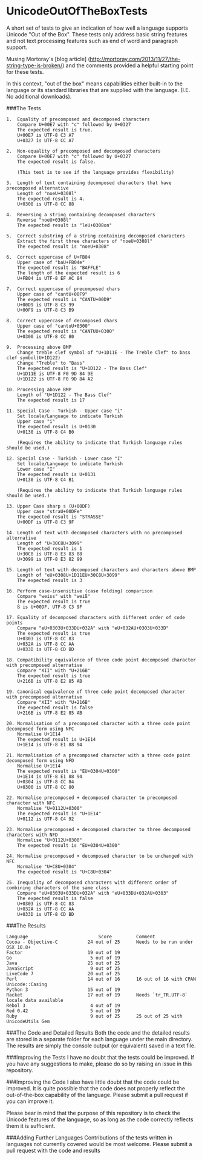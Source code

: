 UnicodeOutOfTheBoxTests
=======================

A short set of tests to give an indication of how well a language supports Unicode "Out of the Box". These tests only address basic string features and not text processing features such as end of word and paragraph support.

Musing Mortoray's [blog article] (http://mortoray.com/2013/11/27/the-string-type-is-broken/) and the comments provided a helpful starting point for these tests.

In this context, "out of the box" means capabilities either built-in to the language or its standard libraries that are supplied with the language. (I.E. No additional downloads).

###The Tests
```
1.  Equality of precomposed and decomposed characters
    Compare U+00E7 with "c" followed by U+0327
    The expected result is true.
    U+00E7 is UTF-8 C3 A7
    U+0327 is UTF-8 CC A7

2.  Non-equality of precomposed and decomposed characters
    Compare U+00E7 with "c" followed by U+0327
    The expected result is false.

    (This test is to see if the language provides flexibility)

3.  Length of text containing decomposed characters that have precomposed alternative
    Length of "noeU+0308l"
    The expected result is 4.
    U+0308 is UTF-8 CC 88

4.  Reversing a string containing decomposed characters
    Reverse "noeU+0308l"
    The expected result is "leU+0308on"

5.  Correct substring of a string containing decomposed characters
    Extract the first three characters of "noeU+0308l"
    The expected result is "noeU+0308"

6.  Correct uppercase of U+FB04
    Upper case of "baU+FB04e"
    The expected result is "BAFFLE"
    The length of the expected result is 6
    U+FB04 is UTF-8 EF AC 84

7.  Correct uppercase of precomposed chars
    Upper case of "cantU+00F9"
    The expected result is "CANTU+00D9"
    U+00D9 is UTF-8 C3 99
    U+00F9 is UTF-8 C3 B9

8.  Correct uppercase of decomposed chars
    Upper case of "cantuU+0300"
    The expected result is "CANTUU+0300"
    U+0300 is UTF-8 CC 80

9.  Processing above BMP
    Change treble clef symbol of "U+1D11E - The Treble Clef" to bass clef symbol(U+1D122)
    Change "Treble" to "Bass"
    The expected result is "U+1D122 - The Bass Clef"
    U+1D11E is UTF-8 F0 9D 84 9E
    U+1D122 is UTF-8 F0 9D 84 A2

10. Processing above BMP
    Length of "U+1D122 - The Bass Clef"
    The expected result is 17

11. Special Case - Turkish - Upper case "i"
    Set locale/Language to indicate Turkish
    Upper case "i"
    The expected result is U+0130
    U+0130 is UTF-8 C4 B0

    (Requires the ability to indicate that Turkish language rules should be used.)

12. Special Case - Turkish - Lower case "I"
    Set locale/Language to indicate Turkish
    Lower case "I"
    The expected result is U+0131
    U+0130 is UTF-8 C4 B1

    (Requires the ability to indicate that Turkish language rules should be used.)

13. Upper Case sharp s (U+00DF)
    Upper case "straU+00DFe"
    The expected result is "STRASSE"
    U+00DF is UTF-8 C3 9F

14. Length of text with decomposed characters with no precomposed alternative
    Length of "U+30C8U+3099"
    The expected result is 1
    U+30C8 is UTF-8 E3 83 88
    U+3099 is UTF-8 E3 82 99

15. Length of text with decomposed characters and characters above BMP
    Length of "eU+0308U+1D11EU+30C8U+3099"
    The expected result is 3

16. Perform case-insensitive (case folding) comparison
    Compare "weiss" with "weiß"
    The expected result is true
    ß is U+00DF, UTF-8 C3 9F
    
17. Equality of decomposed characters with different order of code points
    Compare "eU+0303U+033DU+032A" with "eU+032AU+0303U+033D"
    The expected result is true
    U+0303 is UTF-8 CC 83
    U+032A is UTF-8 CC AA
    U+033D is UTF-8 CD BD
    
18. Compatibility equivalence of three code point decomposed character with precomposed alternative
    Compare "XII" with "U+216B"
    The expected result is true
    U+216B is UTF-8 E2 85 AB
    
19. Canonical equivalence of three code point decomposed character with precomposed alternative
    Compare "XII" with "U+216B"
    The expected result is false
    U+216B is UTF-8 E2 85 AB

20. Normalisation of a precomposed character with a three code point decomposed form using NFC
    Normalise U+1E14
    The expected result is U+1E14
    U+1E14 is UTF-8 E1 88 94 

21. Normalisation of a precomposed character with a three code point decomposed form using NFD
    Normalise U+1E14
    The expected result is "EU+0304U+0300"
    U+1E14 is UTF-8 E1 88 94
    U+0304 is UTF-8 CC 84
    U+0300 is UTF-8 CC 80
    
22. Normalise precomposed + decomposed character to precomposed character with NFC
    Normalise "U+0112U+0300"
    The expected result is "U+1E14"
    U+0112 is UTF-8 C4 92
    
23. Normalise precomposed + decomposed character to three decomposed characters with NFD
    Normalise "U+0112U+0300"
    The expected result is "EU+0304U+0300"
   
24. Normalise precomposed + decomposed character to be unchanged with NFC
    Normalise "U+C8U+0304"
    The expected result is "U+C8U+0304"
   
25. Inequality of decomposed characters with different order of combining characters of the same class
    Compare "eU+0303U+033DU+032A" with "eU+033DU+032AU+0303"
    The expected result is false
    U+0303 is UTF-8 CC 83
    U+032A is UTF-8 CC AA
    U+033D is UTF-8 CD BD
```   
   
###The Results

```
Language                          Score         Comment
Cocoa - Objective-C           24 out of 25      Needs to be run under OSX 10.8+
Factor                        19 out of 19
Go                             5 out of 19
Java                          25 out of 25
JavaScript                     9 out of 25
LiveCode 7                    20 out of 25
Perl                          14 out of 16      16 out of 16 with CPAN Unicode::Casing
Python 3                      15 out of 19
Racket                        17 out of 19      Needs `tr_TR.UTF-8` locale data available
Rebol 3                        4 out of 19
Red 0.42                       5 out of 19
Ruby                           9 out of 25      25 out of 25 with UnicodeUtils Gem
```

###The Code and Detailed Results
Both the code and the detailed results are stored in a separate folder for each language under the main directory. The results are simply the console output (or equivalent) saved in a text file.

###Improving the Tests
I have no doubt that the tests could be improved. If you have any suggestions to make, please do so by raising an issue in this repository.

###Improving the Code
I also have little doubt that the code could be improved. It is quite possible that the code does not properly reflect the out-of-the-box capability of the language. Please submit a pull request if you can improve it.

Please bear in mind that the purpose of this repository is to check the Unicode features of the language, so as long as the code correctly reflects them it is sufficient.

###Adding Further Languages
Contributions of the tests written in languages not currently covered would be most welcome. Please submit a pull request with the code and results
